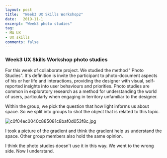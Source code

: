 ```yaml
---
layout: post
title:  "Week3 UX Skills Workshop2"
date:   2019-11-1
excerpt: "Week3 photo studies"
tag:
- MA UX 
- UX skills
comments: false
---
```


### Week3 UX Skills Workshop photo studies

For this week of collaborate project. We studied the method ''Photo Studies". It's definition is invite the participant to photo-document aspects of his or her life and interactions, providing the designer with visual, self-reported insights into user behaviours and priorities. Photo studies are common in exploratory research as a method for understanding the world of users, particularly when engaging in territory unfamiliar to the designer.

Within the group, we pick the question that how light informs us about space. So we split into groups to shot the object that is related to this topic.

![c0f04ec0040c885081c8baf0d053f8c.jpg](https://i.loli.net/2019/10/29/lI2YyrmbSKGVqj1.jpg)

I took a picture of the gradient and think the gradient help us understand the space. Other group members also hold the same opinion.

I think the photo studies doesn't use it in this way.  We went to the wrong side. Now I understand.



